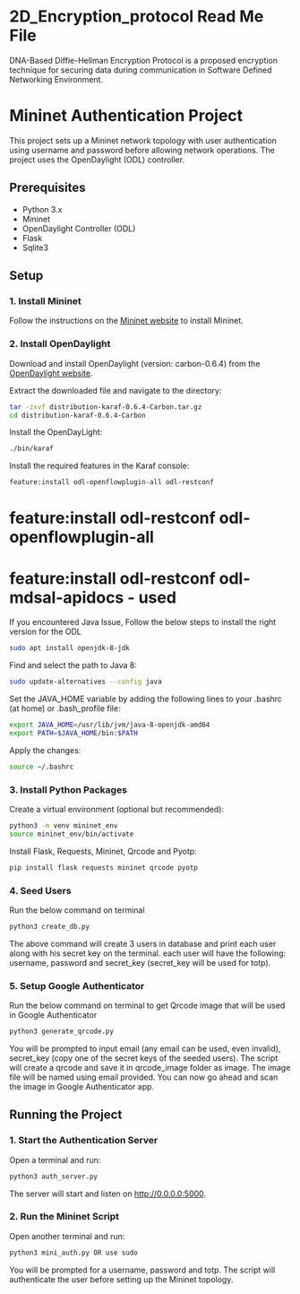 # 2D_Encryption_protocol Read Me File
DNA-Based Diffie-Hellman Encryption Protocol is a proposed encryption technique for securing data during communication in Software Defined Networking Environment.

# Mininet Authentication Project

This project sets up a Mininet network topology with user authentication using username and password before allowing network operations. The project uses the OpenDaylight (ODL) controller.

## Prerequisites

- Python 3.x
- Mininet
- OpenDaylight Controller (ODL)
- Flask
- Sqlite3

## Setup

### 1. Install Mininet

Follow the instructions on the [Mininet website](http://mininet.org/download/) to install Mininet.

### 2. Install OpenDaylight

Download and install OpenDaylight (version: carbon-0.6.4) from the [OpenDaylight website](https://nexus.opendaylight.org/content/repositories/public/org/opendaylight/integration/distribution-karaf/0.6.4-Carbon/distribution-karaf-0.6.4-Carbon.tar.gz).

Extract the downloaded file and navigate to the directory:

```bash
tar -zxvf distribution-karaf-0.6.4-Carbon.tar.gz
cd distribution-karaf-0.6.4-Carbon
```
Install the OpenDayLight:
```bash
./bin/karaf
```

Install the required features in the Karaf console:
```bash
feature:install odl-openflowplugin-all odl-restconf
```
# feature:install odl-restconf odl-openflowplugin-all

# feature:install odl-restconf odl-mdsal-apidocs - used 

If you encountered Java Issue, Follow the below steps to install the right version for the ODL
```bash
sudo apt install openjdk-8-jdk
```

Find and select the path to Java 8:
```bash
sudo update-alternatives --config java
```

Set the JAVA_HOME variable by adding the following lines to your .bashrc (at home) or .bash_profile file:
```bash
export JAVA_HOME=/usr/lib/jvm/java-8-openjdk-amd64
export PATH=$JAVA_HOME/bin:$PATH
```

Apply the changes:
```bash
source ~/.bashrc
```

### 3. Install Python Packages
Create a virtual environment (optional but recommended):

```bash
python3 -m venv mininet_env
source mininet_env/bin/activate
```

Install Flask, Requests, Mininet, Qrcode and Pyotp:
```bash
pip install flask requests mininet qrcode pyotp
```

### 4. Seed Users
Run the below command on terminal
```bash
python3 create_db.py
```
The above command will create 3 users in database and print each user along with his secret key on the terminal. each user will have the following:
username, password and secret_key (secret_key will be used for totp).

### 5. Setup Google Authenticator
Run the below command on terminal to get Qrcode image that will be used in Google Authenticator
```bash
python3 generate_qrcode.py
```
You will be prompted to input email (any email can be used, even invalid), secret_key (copy one of the secret keys of the seeded users). The script will create a qrcode and save it in qrcode_image folder as image. The image file will be named using email provided.
You can now go ahead and scan the image in Google Authenticator app.

## Running the Project
### 1. Start the Authentication Server
Open a terminal and run:

```bash
python3 auth_server.py
```
The server will start and listen on http://0.0.0.0:5000.

### 2. Run the Mininet Script
Open another terminal and run:

```bash
python3 mini_auth.py OR use sudo
```
You will be prompted for a username, password and totp. The script will authenticate the user before setting up the Mininet topology.
